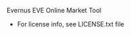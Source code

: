 [downloads-total-badge]: https://img.shields.io/github/downloads/slysmoke/evernus/total?label=downloads@all&logo=github
[downloads-latest-badge]: https://img.shields.io/github/downloadsslysmoke/evernus/latest/total?logo=github

Evernus
EVE Online Market Tool


* For license info, see LICENSE.txt file

